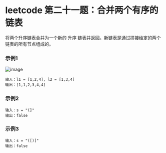 # leetcode 第二十一题：合并两个有序的链表

将两个升序链表合并为一个新的 升序 链表并返回。新链表是通过拼接给定的两个链表的所有节点组成的。 

### 示例1

![image](https://github.com/TomatoZ7/notes-of-tz/blob/master/images/leetcode%2320.gif)

```
输入：l1 = [1,2,4], l2 = [1,3,4]
输出：[1,1,2,3,4,4]
```

### 示例2
```
输入：s = "(]"
输出：false
```

### 示例3
```
输入：s = "([)]"
输出：false
```